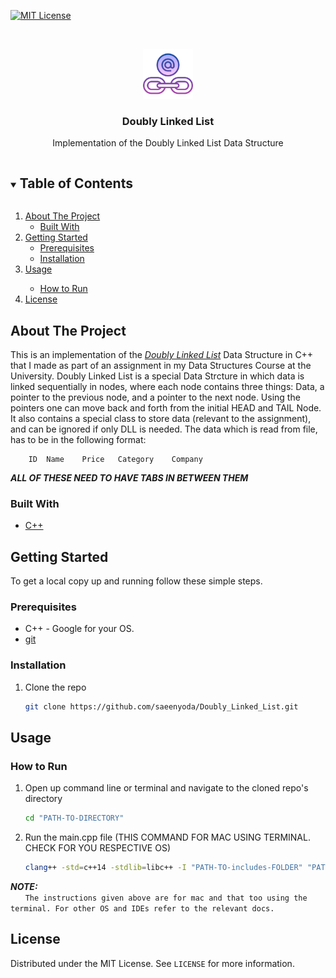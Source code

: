 [![MIT License][license-shield]][license-url]

<!-- PROJECT LOGO -->
<br />
<p align="center">
  <a href="https://github.com/github_username/repo_name">
    <img src="images/logo.png" alt="Logo" width="80" height="80">
  </a>

  <h3 align="center">Doubly Linked List</h3>

  <p align="center">
  Implementation of the Doubly Linked List Data Structure
  </p>
</p>

<!-- TABLE OF CONTENTS -->
<details open="open">
  <summary><h2 style="display: inline-block">Table of Contents</h2></summary>
  <ol>
    <li>
      <a href="#about-the-project">About The Project</a>
      <ul>
        <li><a href="#built-with">Built With</a></li>
      </ul>
    </li>
    <li>
      <a href="#getting-started">Getting Started</a>
      <ul>
        <li><a href="#prerequisites">Prerequisites</a></li>
        <li><a href="#installation">Installation</a></li>
      </ul>
    </li>
    <li><a href="#usage">Usage</a></li>
    <ul>
        <li><a href="#how-to-run">How to Run</a></li>
      </ul>
    <li><a href="#license">License</a></li>
  </ol>
</details>

<!-- ABOUT THE PROJECT -->

## About The Project

This is an implementation of the <a href="https://en.wikipedia.org/wiki/Doubly_linked_list"><i>Doubly Linked List</i></a> Data Structure in C++ that I made as part of an assignment in my Data Structures Course at the University. Doubly Linked List is a special Data Strcture in which data is linked sequentially in nodes, where each node contains three things: Data, a pointer to the previous node, and a pointer to the next node. Using the pointers one can move back and forth from the initial HEAD and TAIL Node. It also contains a special class to store data (relevant to the assignment), and can be ignored if only DLL is needed. The data which is read from file, has to be in the following format:

```
    ID  Name    Price   Category    Company
```

**_ALL OF THESE NEED TO HAVE TABS IN BETWEEN THEM_**

### Built With

- [C++](https://en.wikipedia.org/wiki/C%2B%2B)

<!-- GETTING STARTED -->

## Getting Started

To get a local copy up and running follow these simple steps.

### Prerequisites

- C++ - Google for your OS.
- [git](https://git-scm.com)

### Installation

1. Clone the repo
   ```sh
   git clone https://github.com/saeenyoda/Doubly_Linked_List.git
   ```

<!-- USAGE EXAMPLES -->

## Usage

### How to Run

1. Open up command line or terminal and navigate to the cloned repo's directory
   ```sh
   cd "PATH-TO-DIRECTORY"
   ```
2. Run the main.cpp file (THIS COMMAND FOR MAC USING TERMINAL. CHECK FOR YOU RESPECTIVE OS)
   ```sh
   clang++ -std=c++14 -stdlib=libc++ -I "PATH-TO-includes-FOLDER" "PATH-TO-main.cpp" "PATH-TO-item.cpp" -o out/release/main
   ```

**_NOTE:_**  
 &nbsp;&nbsp;&nbsp;&nbsp;&nbsp;&nbsp;`The instructions given above are for mac and that too using the terminal. For other OS and IDEs refer to the relevant docs.`

<!-- LICENSE -->

## License

Distributed under the MIT License. See `LICENSE` for more information.

<!-- MARKDOWN LINKS & IMAGES -->
<!-- https://www.markdownguide.org/basic-syntax/#reference-style-links -->

[license-shield]: https://img.shields.io/github/license/saeenyoda/Inverted_Indexing?label=license&style=for-the-badge
[license-url]: https://github.com/saeenyoda/Inverted_Indexing/blob/master/LICENSE
